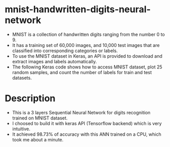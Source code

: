 # mnist-handwritten-digits-neural-network
* MNIST is a collection of handwritten digits ranging from the number 0 to 9.
* It has a training set of 60,000 images, and 10,000 test images that are classified into corresponding categories or labels.
* To use the MNIST dataset in Keras, an API is provided to download and extract images and labels automatically.
* The following Keras code shows how to access MNIST dataset, plot 25 random samples, and count the number of labels for train and test datasets.
# Description
* This is a 3 layers Sequential Neural Network for digits recognition trained on MNIST dataset.
* I choosed to build it with keras API (Tensorflow backend) which is very intuitive.
* It achieved 98.73% of accuracy with this ANN trained on a CPU, which took me about a minute.

